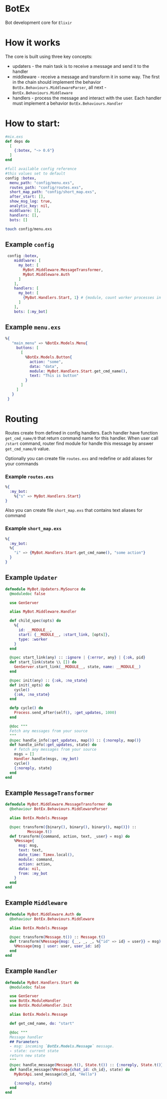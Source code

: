 # BotEx

Bot development core for `Elixir`

# How it works
The core is built using three key concepts:
- updaters - the main task is to receive a message and send it to the handler
- middleware - receive a message and transform it in some way. The first in the chain should implement the behavior `BotEx.Behaviours.MiddlewareParser`, all next - `BotEx.Behaviours.Middleware`
- handlers - process the message and interact with the user. Each handler must implement a behavior `BotEx.Behaviours.Handler`

# How to start:
  
  ```elixir
  #mix.exs
  def deps do
    [
      {:botex, "~> 0.6"}
    ]
  end

 #full available config reference
 #this values set to default
 config :botex,
    menu_path: "config/menu.exs",
    routes_path: "config/routes.exs",
    short_map_path: "config/short_map.exs",
    after_start: [],
    show_msg_log: true,
    analytic_key: nil,
    middlware: [],
    handlers: [],
    bots: []
  ```

```bash
touch config/menu.exs
```
## Example `config`
```elixir
 config :botex,
    middlware: [
      my_bot: [
        MyBot.Middleware.MessageTransformer,
        MyBot.Middleware.Auth
      ]
    ],
    handlers: [
      my_bot: [
        {MyBot.Handlers.Start, 1} # {module, count worker processes in pool}
      ]
    ],
    bots: [:my_bot]
  ```

## Example `menu.exs`
```elixir
%{
   "main_menu" => %BotEx.Models.Menu{
     buttons: [
       [
         %BotEx.Models.Button{
           action: "some",
           data: "data",
           module: MyBot.Handlers.Start.get_cmd_name(),
           text: "This is button"
         }
       ]
     ]
   }
 }
```
# Routing
Routes create from defined in config handlers. Each handler have function `get_cmd_name/0` that return command name for this handler. When user call `/start` command, router find module for handle this message by answer `get_cmd_name/0` value.

Optionally you can create file `routes.exs` and redefine or add aliases for your commands

### Example `routes.exs`
```elixir
%{
  :my_bot:
    %{"s" => MyBot.Handlers.Start}
}
```
Also you can create file `short_map.exs` that contains text aliases for command

### Example `short_map.exs`
```elixir
%{
  :my_bot:
  %{
    "i" => {MyBot.Handlers.Start.get_cmd_name(), "some action"}
  }
}
```

## Example `Updater`

```elixir
defmodule MyBot.Updaters.MySource do
  @moduledoc false

  use GenServer

  alias MyBot.Middleware.Handler

  def child_spec(opts) do
    %{
      id: __MODULE__,
      start: {__MODULE__, :start_link, [opts]},
      type: :worker
    }
  end

  @spec start_link(any) :: :ignore | {:error, any} | {:ok, pid}
  def start_link(state \\ []) do
    GenServer.start_link(__MODULE__, state, name: __MODULE__)
  end

  @spec init(any) :: {:ok, :no_state}
  def init(_opts) do
    cycle()
    {:ok, :no_state}
  end

  defp cycle() do
    Process.send_after(self(), :get_updates, 1000)
  end

  @doc """
  Fetch any messages from your source
  """
  @spec handle_info(:get_updates, map()) :: {:noreply, map()}
  def handle_info(:get_updates, state) do
    # fetch any messages from your source
    msgs = []
    Handler.handle(msgs, :my_bot)
    cycle()
    {:noreply, state}
  end
end
```

## Example `MessageTransformer`

```elixir
defmodule MyBot.Middleware.MessageTransformer do
  @behaviour BotEx.Behaviours.MiddlewareParser

  alias BotEx.Models.Message

  @spec transform({binary(), binary(), binary(), map()}) ::
          Message.t()
  def transform({command, action, text, _user} = msg) do
    %Message{
      msg: msg,
      text: text,
      date_time: Timex.local(),
      module: command,
      action: action,
      data: nil,
      from: :my_bot
    }
  end
end
```
## Example `Middleware`

```elixir
defmodule MyBot.Middleware.Auth do
  @behaviour BotEx.Behaviours.Middleware

  alias BotEx.Models.Message

  @spec transform(Message.t()) :: Message.t()
  def transform(%Message{msg: {__, _, _, %{"id" => id} = user}} = msg) do
    %Message{msg | user: user, user_id: id}
  end
end
```

## Example `Handler`
```elixir
defmodule MyBot.Handlers.Start do
  @moduledoc false

  use GenServer
  use BotEx.ModuleHandler
  use BotEx.ModuleHandler.Init

  alias BotEx.Models.Message

  def get_cmd_name, do: "start"

  @doc """
  Message handler
  ## Parameters
  - msg: incoming `BotEx.Models.Message` message.
  - state: current state
  return new state
  """
  @spec handle_message(Message.t(), State.t()) :: {:noreply, State.t()}
  def handle_message(%Message{chat_id: ch_id}, state) do
    MyBotApi.send_message(ch_id, "Hello")

    {:noreply, state}
  end
end

```